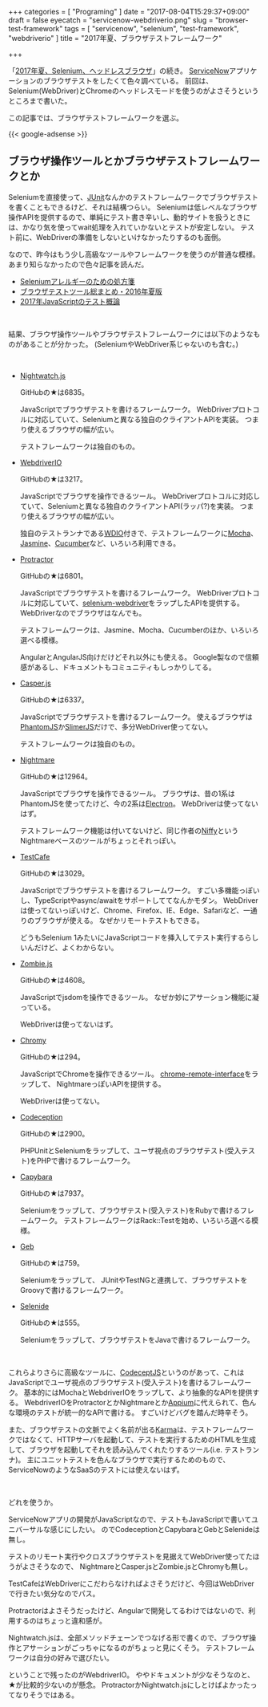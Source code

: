 +++
categories = [ "Programing" ]
date = "2017-08-04T15:29:37+09:00"
draft = false
eyecatch = "servicenow-webdriverio.png"
slug = "browser-test-framework"
tags = [ "servicenow", "selenium", "test-framework", "webdriverio" ]
title = "2017年夏、ブラウザテストフレームワーク"

+++

「[2017年夏、Selenium、ヘッドレスブラウザ](https://www.kaitoy.xyz/2017/07/12/2017-selenium-headless-browsers/)」の続き。
[ServiceNow](https://www.servicenow.com/ja)アプリケーションのブラウザテストをしたくて色々調べている。
前回は、Selenium(WebDriver)とChromeのヘッドレスモードを使うのがよさそうというところまで書いた。

この記事では、ブラウザテストフレームワークを選ぶ。

{{< google-adsense >}}

## ブラウザ操作ツールとかブラウザテストフレームワークとか

Seleniumを直接使って、[JUnit](http://junit.org/junit4/)なんかのテストフレームワークでブラウザテストを書くこともできるけど、それは結構つらい。
Seleniumは低レベルなブラウザ操作APIを提供するので、単純にテスト書き辛いし、動的サイトを扱うときには、かなり気を使ってwait処理を入れていかないとテストが安定しない。
テスト前に、WebDriverの準備をしないといけなかったりするのも面倒。

なので、昨今はもう少し高級なツールやフレームワークを使うのが普通な模様。
あまり知らなかったので色々記事を読んだ。

* [Seleniumアレルギーのための処方箋](http://qiita.com/cognitom/items/27b7375bea653b414c8f)
* [ブラウザテストツール総まとめ・2016年夏版](http://qiita.com/cognitom/items/6cce719b57341769c14d)
* [2017年JavaScriptのテスト概論](http://postd.cc/a-complete-guide-to-testing-javascript-in-2017/)

<br>

結果、ブラウザ操作ツールやブラウザテストフレームワークには以下のようなものがあることが分かった。
(SeleniumやWebDriver系じゃないのも含む。)

<br>

* [Nightwatch.js](http://nightwatchjs.org/)

    GitHubの★は6835。

    JavaScriptでブラウザテストを書けるフレームワーク。
    WebDriverプロトコルに対応していて、Seleniumと異なる独自のクライアントAPIを実装。
    つまり使えるブラウザの幅が広い。

    テストフレームワークは独自のもの。

* [WebdriverIO](http://webdriver.io/)

    GitHubの★は3217。

    JavaScriptでブラウザを操作できるツール。
    WebDriverプロトコルに対応していて、Seleniumと異なる独自のクライアントAPI(ラッパ?)を実装。
    つまり使えるブラウザの幅が広い。

    独自のテストランナである[WDIO](http://webdriver.io/guide/testrunner/gettingstarted.html)付きで、テストフレームワークに[Mocha](https://mochajs.org/)、[Jasmine](https://jasmine.github.io/)、[Cucumber](https://cucumber.io/)など、いろいろ利用できる。

* [Protractor](http://www.protractortest.org/#/)

    GitHubの★は6801。

    JavaScriptでブラウザテストを書けるフレームワーク。
    WebDriverプロトコルに対応していて、[selenium-webdriver](https://github.com/SeleniumHQ/selenium/wiki/WebDriverJs)をラップしたAPIを提供する。
    WebDriverなのでブラウザはなんでも。

    テストフレームワークは、Jasmine、Mocha、Cucumberのほか、いろいろ選べる模様。

    AngularとAngularJS向けだけどそれ以外にも使える。
    Google製なので信頼感があるし、ドキュメントもコミュニティもしっかりしてる。

* [Casper.js](http://casperjs.org/)

    GitHubの★は6337。

    JavaScriptでブラウザテストを書けるフレームワーク。
    使えるブラウザは[PhantomJS](http://phantomjs.org/)か[SlimerJS](https://slimerjs.org/)だけで、多分WebDriver使ってない。

    テストフレームワークは独自のもの。

* [Nightmare](http://www.nightmarejs.org/)

    GitHubの★は12964。

    JavaScriptでブラウザを操作できるツール。
    ブラウザは、昔の1系はPhantomJSを使ってたけど、今の2系は[Electron](https://electron.atom.io/)。
    WebDriverは使ってないはず。

    テストフレームワーク機能は付いてないけど、同じ作者の[Niffy](https://open.segment.com/niffy)というNightmareベースのツールがちょっとそれっぽい。

* [TestCafe](https://devexpress.github.io/testcafe/)

    GitHubの★は3029。

    JavaScriptでブラウザテストを書けるフレームワーク。
    すごい多機能っぽいし、TypeScriptやasync/awaitをサポートしててなんかモダン。
    WebDriverは使ってないっぽいけど、Chrome、Firefox、IE、Edge、Safariなど、一通りのブラウザが使える。
    なぜかリモートテストもできる。

    どうもSelenium 1みたいにJavaScriptコードを挿入してテスト実行するらしいんだけど、よくわからない。

* [Zombie.js](http://zombie.js.org/)

    GitHubの★は4608。

    JavaScriptでjsdomを操作できるツール。
    なぜか妙にアサーション機能に凝っている。

    WebDriverは使ってないはず。

* [Chromy](https://github.com/OnetapInc/chromy)

    GitHubの★は294。

    JavaScriptでChromeを操作できるツール。
    [chrome-remote-interface](https://github.com/cyrus-and/chrome-remote-interface)をラップして、
    NightmareっぽいAPIを提供する。

    WebDriverは使ってない。

* [Codeception](http://codeception.com/)

    GitHubの★は2900。

    PHPUnitとSeleniumをラップして、ユーザ視点のブラウザテスト(受入テスト)をPHPで書けるフレームワーク。

* [Capybara](http://teamcapybara.github.io/capybara/)

    GitHubの★は7937。

    Seleniumをラップして、ブラウザテスト(受入テスト)をRubyで書けるフレームワーク。
    テストフレームワークはRack::Testを始め、いろいろ選べる模様。

* [Geb](http://www.gebish.org/)

    GitHubの★は759。

    Seleniumをラップして、 JUnitやTestNGと連携して、ブラウザテストをGroovyで書けるフレームワーク。

* [Selenide](http://selenide.org/)

    GitHubの★は555。

    Seleniumをラップして、ブラウザテストをJavaで書けるフレームワーク。

<br>

これらよりさらに高級なツールに、[CodeceptJS](http://codecept.io/)というのがあって、これはJavaScriptでユーザ視点のブラウザテスト(受入テスト)を書けるフレームワーク。
基本的にはMochaとWebdriverIOをラップして、より抽象的なAPIを提供する。
WebdriverIOをProtractorとかNightmareとか[Appium](http://appium.io/)に代えられて、色んな環境のテストが統一的なAPIで書ける。
すごいけどバグを踏んだ時辛そう。

また、ブラウザテストの文脈でよく名前が出る[Karma](http://karma-runner.github.io/1.0/index.html)は、テストフレームワークではなくて、HTTPサーバを起動して、テストを実行するためのHTMLを生成して、ブラウザを起動してそれを読み込んでくれたりするツール(i.e. テストランナ)。
主にユニットテストを色んなブラウザで実行するためのもので、ServiceNowのようなSaaSのテストには使えないはず。

<br>

どれを使うか。

ServiceNowアプリの開発がJavaScriptなので、テストもJavaScriptで書いてユニバーサルな感じにしたい。
のでCodeceptionとCapybaraとGebとSelenideは無し。

テストのリモート実行やクロスブラウザテストを見据えてWebDriver使ってたほうがよさそうなので、
NightmareとCasper.jsとZombie.jsとChromyも無し。

TestCafeはWebDriverにこだわらなければよさそうだけど、今回はWebDriverで行きたい気分なのでパス。

Protractorはよさそうだったけど、Angularで開発してるわけではないので、利用するのはちょっと違和感が。

Nightwatch.jsは、全部メソッドチェーンでつなげる形で書くので、ブラウザ操作とアサーションがごっちゃになるのがちょっと見にくそう。
テストフレームワークは自分の好みで選びたい。

ということで残ったのがWebdriverIO。
ややドキュメントが少なそうなのと、★が比較的少ないのが懸念。
ProtractorかNightwatch.jsにしとけばよかったってなりそうではある。
